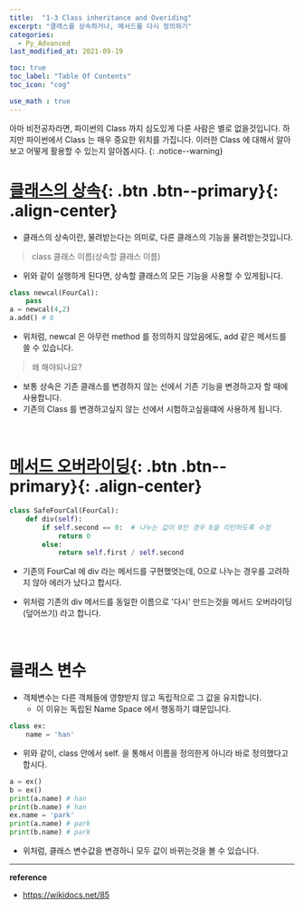 ```yaml
---
title:  "1-3 Class inheritance and Overiding"
excerpt: "클래스를 상속하거나, 메서드를 다시 정의하기"
categories:
  - Py_Advanced
last_modified_at: 2021-09-19

toc: true
toc_label: "Table Of Contents"
toc_icon: "cog"

use_math : true
---
```


 아마 비전공자라면, 파이썬의 Class 까지 심도있게 다룬 사람은 별로 없을것입니다. 하지만 파이썬에서 Class 는 매우 중요한 위치를 가집니다. 이러한 Class 에 대해서 알아보고 어떻게 활용할 수 있는지 알아봅시다.
{: .notice--warning}

# [클래스의 상속](#link){: .btn .btn--primary}{: .align-center}

- 클래스의 상속이란, 물려받는다는 의미로, 다른 클래스의 기능을 물려받는것입니다. 

> class 클래스 이름(상속할 클래스 이름)

- 위와 같이 실행하게 된다면, 상속할 클래스의 모든 기능을 사용할 수 있게됩니다.

```python
class newcal(FourCal):
    pass
a = newcal(4,2)
a.add() # 6
```

- 위처럼, newcal 은 아무런 method 를 정의하지 않았음에도, add 같은 메서드를 쓸 수 있습니다. 

> 왜 해야되나요?

- 보통 상속은 기존 클래스를 변경하지 않는 선에서 기존 기능을 변경하고자 할 때에 사용합니다. 
- 기존의 Class 를 변경하고싶지 않는 선에서 시험하고싶을떄에 사용하게 됩니다.

<br>

# [메서드 오버라이딩](#link){: .btn .btn--primary}{: .align-center}

```python
class SafeFourCal(FourCal):
    def div(self):
        if self.second == 0:  # 나누는 값이 0인 경우 0을 리턴하도록 수정
            return 0
        else:
            return self.first / self.second
```

- 기존의 FourCal 에 div 라는 메서드를 구현했엇는데, 0으로 나누는 경우를 고려하지 않아 에러가 났다고 합시다.

- 위처럼 기존의 div 메서드를 동일한 이름으로 '다시' 만드는것을 메서드 오버라이딩(덮어쓰기) 라고 합니다.

<br>

# 클래스 변수

- 객체변수는 다른 객체들에 영향받지 않고 독립적으로 그 값을 유지합니다.
  - 이 이유는 독립된 Name Space 에서 행동하기 떄문입니다.

```python
class ex:
    name = 'han'
```

- 위와 같이, class 안에서 self. 을 통해서 이름을 정의한게 아니라 바로 정의했다고 합시다.

```python
a = ex()
b = ex()
print(a.name) # han
print(b.name) # han 
ex.name = 'park'
print(a.name) # park
print(b.name) # park 
```

- 위처럼, 클래스 변수값을 변경하니 모두 값이 바뀌는것을 볼 수 있습니다. 

---

**reference**

- <https://wikidocs.net/85>

